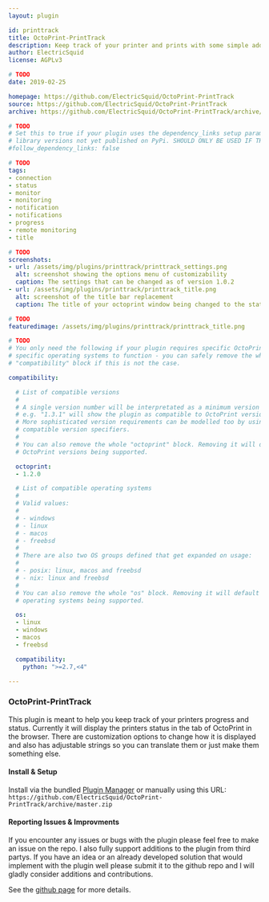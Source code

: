 ```yaml
---
layout: plugin

id: printtrack
title: OctoPrint-PrintTrack
description: Keep track of your printer and prints with some simple additions & customizability.
author: ElectricSquid
license: AGPLv3

# TODO
date: 2019-02-25

homepage: https://github.com/ElectricSquid/OctoPrint-PrintTrack
source: https://github.com/ElectricSquid/OctoPrint-PrintTrack
archive: https://github.com/ElectricSquid/OctoPrint-PrintTrack/archive/master.zip

# TODO
# Set this to true if your plugin uses the dependency_links setup parameter to include
# library versions not yet published on PyPi. SHOULD ONLY BE USED IF THERE IS NO OTHER OPTION!
#follow_dependency_links: false

# TODO
tags:
- connection
- status
- monitor
- monitoring
- notification
- notifications
- progress
- remote monitoring
- title

# TODO
screenshots:
- url: /assets/img/plugins/printtrack/printtrack_settings.png
  alt: screenshot showing the options menu of customizability
  caption: The settings that can be changed as of version 1.0.2
- url: /assets/img/plugins/printtrack/printtrack_title.png
  alt: screenshot of the title bar replacement
  caption: The title of your octoprint window being changed to the status of the printer

# TODO
featuredimage: /assets/img/plugins/printtrack/printtrack_title.png

# TODO
# You only need the following if your plugin requires specific OctoPrint versions or
# specific operating systems to function - you can safely remove the whole
# "compatibility" block if this is not the case.

compatibility:

  # List of compatible versions
  #
  # A single version number will be interpretated as a minimum version requirement,
  # e.g. "1.3.1" will show the plugin as compatible to OctoPrint versions 1.3.1 and up.
  # More sophisticated version requirements can be modelled too by using PEP440
  # compatible version specifiers.
  #
  # You can also remove the whole "octoprint" block. Removing it will default to all
  # OctoPrint versions being supported.

  octoprint:
  - 1.2.0

  # List of compatible operating systems
  #
  # Valid values:
  #
  # - windows
  # - linux
  # - macos
  # - freebsd
  #
  # There are also two OS groups defined that get expanded on usage:
  #
  # - posix: linux, macos and freebsd
  # - nix: linux and freebsd
  #
  # You can also remove the whole "os" block. Removing it will default to all
  # operating systems being supported.

  os:
  - linux
  - windows
  - macos
  - freebsd

  compatibility:
    python: ">=2.7,<4"

---
```


### OctoPrint-PrintTrack
This plugin is meant to help you keep track of your printers progress and status. Currently it will display the printers status in the tab of OctoPrint in the browser. There are customization options to change how it is displayed and also has adjustable strings so you can translate them or just make them something else.  

#### Install & Setup
Install via the bundled [Plugin Manager](https://github.com/foosel/OctoPrint/wiki/Plugin:-Plugin-Manager) or manually using this URL:  
```https://github.com/ElectricSquid/OctoPrint-PrintTrack/archive/master.zip```

#### Reporting Issues & Improvments
If you encounter any issues or bugs with the plugin please feel free to make an issue on the repo. I also fully support additions to the plugin from third partys. If you have an idea or an already developed solution that would implement with the plugin well please submit it to the github repo and I will gladly consider additions and contributions.

See the [github page](https://github.com/ElectricSquid/OctoPrint-PrintTrack) for more details.